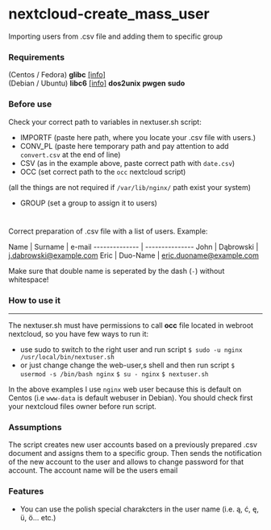 # nextcloud-create_mass_user
Importing users from .csv file and adding them to specific group

### Requirements
(Centos / Fedora) **glibc** [[info]](https://sourceware.org/git/?p=glibc.git)  
(Debian / Ubuntu) **libc6** [[info]](https://packages.debian.org/pl/sid/libc6)
**dos2unix**
**pwgen**
**sudo**

### Before use
Check your correct path to variables in nextuser.sh script:
- IMPORTF (paste here path, where you locate your .csv file with users.)
- CONV_PL (paste here temporary path and pay attention to add `convert.csv` at the end of line)
- CSV (as in the example above, paste correct path with `date.csv`)
- OCC (set correct path to the `occ` nextcloud script)

(all the things are not required if `/var/lib/nginx/` path exist your system)

- GROUP (set a group to assign it to users)
# 

Correct preparation of .csv file with a list of users.
Example:

Name | Surname | e-mail
-------------- | ---------------
John   | Dąbrowski | j.dabrowski@example.com
Eric     | Duo-Name | eric.duoname@example.com

Make sure that double name is seperated by the dash (`-`) without whitespace!

### How to use it
---------------------------
The nextuser.sh must have permissions to call **occ** file located in webroot nextcloud, so you have few ways to run it:
- use sudo to switch to the right user and run script
`$ sudo -u nginx /usr/local/bin/nextuser.sh`
- or just change change the web-user,s shell and then run script
`$ usermod -s /bin/bash nginx`
`$ su - nginx`
`$ nextuser.sh`

In the above examples I use `nginx` web user because this is default on Centos (i.e `www-data` is default webuser in Debian). You should check first your nextcloud files owner before run script.

### Assumptions
The script creates new user accounts based on a previously prepared .csv document and assigns them to a specific group.
Then sends the notification of the new account to the user and allows to change password for that account.
The account name will be the users email

### Features
- You can use the polish special charakcters in the user name (i.e. ą, ć, ę, ü, ö... etc.)
